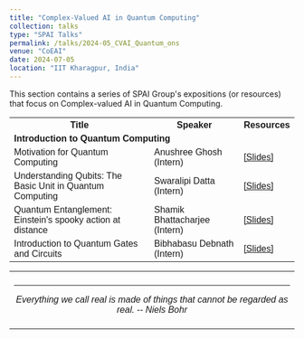 ```yaml
---
title: "Complex-Valued AI in Quantum Computing" 
collection: talks
type: "SPAI Talks"
permalink: /talks/2024-05_CVAI_Quantum_ons
venue: "CoEAI"
date: 2024-07-05
location: "IIT Kharagpur, India"
---
```

<p style="text-align:left;">
   This section contains a series of SPAI Group's expositions (or resources) that focus on Complex-valued AI in Quantum Computing. 
</p>
<html>
<head>
<style>
table {
  font-family: arial, sans-serif;
  border-collapse: collapse;
  width: 100%;
}
   
td[colspan]:not([colspan="1"]) {
    text-align: center;
}

td, th {
  border: 1px solid #dddddd;
  text-align: left;
  padding: 8px;
}

tr:nth-child(even) {
  background-color: #dddddd;
}
</style>
</head>
<body>

<table>
  <tr>
    <th>Title</th>
    <th>Speaker</th>
    <th>Resources</th>
  </tr>
   <tr>
    <td colspan="3"><b>Introduction to Quantum Computing</b></td>
  </tr>
  <tr>
    <td>Motivation for Quantum Computing </td>
    <td>Anushree Ghosh (Intern)</td>
    <td><a href="https://drive.google.com/file/d/14IoscmqrWSAuk0lV3nM7o78uTUvM1_Fv/view?usp=sharing">&#91;Slides&#93;</a></td>
  </tr>  
    <tr>
    <td>Understanding Qubits: The Basic Unit in Quantum Computing</td>
    <td>Swaralipi Datta (Intern)</td>
    <td><a href="https://drive.google.com/file/d/14AMNa8vNiWmWqxiNe_c4_ZlIEojoTE-h/view?usp=sharing">&#91;Slides&#93;</a></td>
  </tr>  
   <tr>
    <td>Quantum Entanglement: Einstein's spooky action at distance</td>
    <td>Shamik Bhattacharjee (Intern)</td>
    <td><a href="https://drive.google.com/file/d/1nuwEOB8YiFuCn7nUeWFBfzue1i2egHB_/view?usp=sharing">&#91;Slides&#93;</a></td>
  </tr> 
    <tr>
    <td>Introduction to Quantum Gates and Circuits </td>
    <td>Bibhabasu Debnath (Intern)</td>
    <td><a href="https://drive.google.com/file/d/1ONX8qjGDEp6G5lnO9xCbDMNFRw0goQl8/view?usp=sharing">&#91;Slides&#93;</a></td>
  </tr>      
</table>

</body>
</html>

 <table style="width:100%;border:0px;border-spacing:0px;border-collapse:collapse;margin-right:auto;margin-left:auto;"><tbody>
            <tr>
            <td style="padding:8px;width:100%;vertical-align:middle;border:0px">
                 <p>
<hr>
<center>
<i>Everything we call real is made of things that cannot be regarded as real. -- Niels Bohr </i>

</center>
              </p>
            </td>
          </tr>

